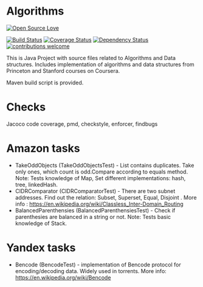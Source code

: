 # Algorithms

[![Open Source Love](https://badges.frapsoft.com/os/v2/open-source.svg?v=103)](https://github.com/ellerbrock/open-source-badge/)    

[![Build Status](https://travis-ci.org/Iurii-Dziuban/algorithms.svg?branch=master)](https://travis-ci.org/Iurii-Dziuban/algorithms)
[![Coverage Status](https://coveralls.io/repos/github/Iurii-Dziuban/algorithms/badge.svg?branch=master)](https://coveralls.io/github/Iurii-Dziuban/algorithms?branch=master)
[![Dependency Status](https://www.versioneye.com/user/projects/57b8ae5bfc1827003a745b57/badge.svg?style=flat-square)](https://www.versioneye.com/user/projects/57b8ae5bfc1827003a745b57)
[![contributions welcome](https://img.shields.io/badge/contributions-welcome-brightgreen.svg?style=flat)](https://github.com/Iurii-Dziuban/algorithms/issues)

This is Java Project with source files related to Algorithms and Data structures.
Includes implementation of algorithms and data structures from Princeton and Stanford courses on Coursera.

Maven build script is provided.

# Checks

Jacoco code coverage, pmd, checkstyle, enforcer, findbugs

# Amazon tasks
- TakeOddObjects (TakeOddObjectsTest) - List contains duplicates. Take only ones, which count is odd.Compare according to equals method. Note: Tests knowledge of Map, Set different implementations: hash, tree, linkedHash.
- CIDRComparator (CIDRComparatorTest) - There are two subnet addresses. Find out the relation: Subset, Superset, Equal, Disjoint . More info : https://en.wikipedia.org/wiki/Classless_Inter-Domain_Routing
- BalancedParenthensies (BalancedParenthensiesTest) - Check if parenthesies are balanced in a string or not. Note: Tests basic knowledge of Stack.

# Yandex tasks
- Bencode (BencodeTest) - implementation of Bencode protocol for encoding/decoding data. Widely used in torrents. More info: https://en.wikipedia.org/wiki/Bencode
